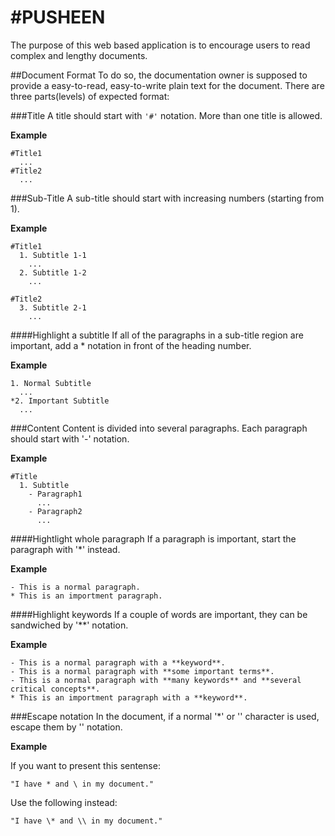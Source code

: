 #PUSHEEN
=====
The purpose of this web based application is to encourage users to read complex and lengthy documents.


##Document Format
To do so, the documentation owner is supposed to provide a easy-to-read, easy-to-write plain text for the document.
There are three parts(levels) of expected format:

###Title
A title should start with `'#'` notation. More than one title is allowed.

**Example**
```
#Title1
  ...
#Title2
  ...
```

###Sub-Title
A sub-title should start with increasing numbers (starting from 1).

**Example**
```
#Title1
  1. Subtitle 1-1
    ...
  2. Subtitle 1-2
    ...

#Title2
  3. Subtitle 2-1
    ...
```

####Highlight a subtitle
If all of the paragraphs in a sub-title region are important, add a * notation in front of the heading number.

**Example**
```
1. Normal Subtitle
  ...
*2. Important Subtitle
  ...
```

###Content
Content is divided into several paragraphs. Each paragraph should start with '-' notation.

**Example**
```
#Title
  1. Subtitle
    - Paragraph1
      ...
    - Paragraph2
      ...
```

####Hightlight whole paragraph
If a paragraph is important, start the paragraph with '*' instead.

**Example**
```
- This is a normal paragraph.
* This is an importment paragraph.
```

####Highlight keywords
If a couple of words are important, they can be sandwiched by '**' notation.

**Example**
```
- This is a normal paragraph with a **keyword**.
- This is a normal paragraph with **some important terms**.
- This is a normal paragraph with **many keywords** and **several critical concepts**.
* This is an importment paragraph with a **keyword**.
```

###Escape notation
In the document, if a normal '*' or '\' character is used, escape them by '\' notation.

**Example**

If you want to present this sentense:
```
"I have * and \ in my document."
```

Use the following instead:
```
"I have \* and \\ in my document."
```

